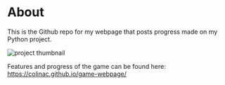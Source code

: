 # About

This is the Github repo for my webpage that posts progress made on my Python project.

![project thumbnail](thumbnail.gif)

Features and progress of the game can be found here: https://colinac.github.io/game-webpage/